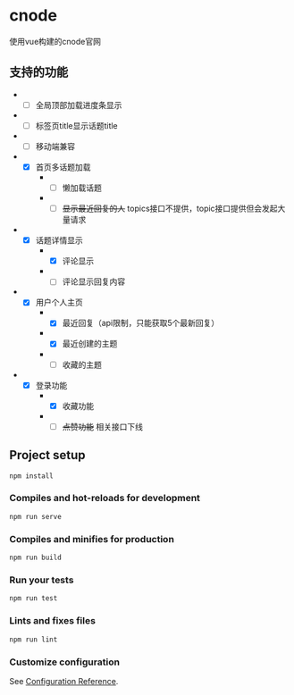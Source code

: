 # cnode
使用vue构建的cnode官网

## 支持的功能
* - [ ] 全局顶部加载进度条显示
* - [ ] 标签页title显示话题title
* - [ ] 移动端兼容
* - [x] 首页多话题加载
    * - [ ] 懒加载话题
    * - [ ] ~~显示最近回复的人~~ topics接口不提供，topic接口提供但会发起大量请求
* - [x] 话题详情显示
    * - [x] 评论显示
    * - [ ] 评论显示回复内容
* - [x] 用户个人主页
    * - [x] 最近回复（api限制，只能获取5个最新回复）
    * - [x] 最近创建的主题
    * - [ ] 收藏的主题
* - [x] 登录功能
    * - [x] 收藏功能
    * - [ ] ~~点赞功能~~ 相关接口下线

## Project setup
```
npm install
```

### Compiles and hot-reloads for development
```
npm run serve
```

### Compiles and minifies for production
```
npm run build
```

### Run your tests
```
npm run test
```

### Lints and fixes files
```
npm run lint
```

### Customize configuration
See [Configuration Reference](https://cli.vuejs.org/config/).
